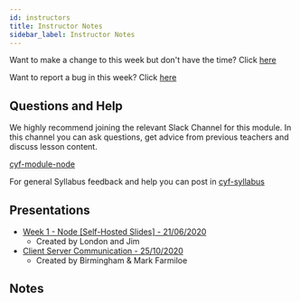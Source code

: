 ```yaml
---
id: instructors
title: Instructor Notes
sidebar_label: Instructor Notes
---
```


Want to make a change to this week but don't have the time? Click [here](https://github.com/CodeYourFuture/syllabus/issues/new?assignees=&labels=enhancement&template=change-request.md&title=)

Want to report a bug in this week? Click [here](https://github.com/CodeYourFuture/syllabus/issues/new?assignees=&labels=bug&template=bug-report.md&title=)

## Questions and Help

We highly recommend joining the relevant Slack Channel for this module. In this channel you can ask questions, get advice from previous teachers and discuss lesson content.

[cyf-module-node](https://codeyourfuture.slack.com/archives/C9CA0DN8K)

For general Syllabus feedback and help you can post in [cyf-syllabus](https://codeyourfuture.slack.com/archives/C012UUW69S8)

## Presentations

- [Week 1 - Node [Self-Hosted Slides] - 21/06/2020](https://node-week-2.jji.immo/)
  - Created by London and Jim
- [Client Server Communication - 25/10/2020](https://drive.google.com/file/d/1SwX9ltdIUbZfqcTQ-vjXRkGHHpWpJTaW/view?usp=sharing)
  - Created by Birmingham & Mark Farmiloe

## Notes
